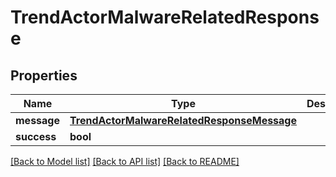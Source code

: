 # TrendActorMalwareRelatedResponse

## Properties
Name | Type | Description | Notes
------------ | ------------- | ------------- | -------------
**message** | [**TrendActorMalwareRelatedResponseMessage**](TrendActorMalwareRelatedResponseMessage.md) |  | [optional] 
**success** | **bool** |  | [optional] 

[[Back to Model list]](../README.md#documentation-for-models) [[Back to API list]](../README.md#documentation-for-api-endpoints) [[Back to README]](../README.md)


